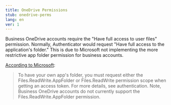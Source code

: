 ```yaml
---
title: OneDrive Permissions
stub: onedrive-perms
lang: en
ver: 1
---
```


Business OneDrive accounts require the "Have full access to user files" permission. Normally, Authenticator would request "Have full access to the application's folder." This is due to Microsoft not implementing the more restrictive app folder permission for business accounts. 

[According to Microsoft](https://docs.microsoft.com/en-us/onedrive/developer/rest-api/concepts/special-folders-appfolder?view=odsp-graph-online#getting-authorization-from-the-user):

> To have your own app's folder, you must request either the Files.ReadWrite.AppFolder or Files.ReadWrite permission scope when getting an access token. For more details, see authentication. Note, Business OneDrive accounts do not currently support the Files.ReadWrite.AppFolder permission.